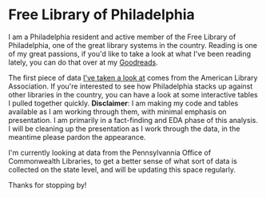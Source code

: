 # Free Library of Philadelphia

I am a Philadelphia resident and active member of the Free Library of Philadelphia, one of the great library systems in the country. Reading is one of my great passions, if you'd like to take a look at what I've been reading lately, you can do that over at my [Goodreads](https://www.goodreads.com/user/show/146171501-josh-iden). 

The first piece of data [I've taken a look at](https://josh1den.github.io/Free-Library/free_library_stats.html) comes from the American Library Association. If you're interested to see how Philadelphia stacks up against other libraries in the country, you can have a look at some interactive tables I pulled together quickly. **Disclaimer**: I am making my code and tables available as I am working through them, with minimal emphasis on presentation. I am primarily in a fact-finding and EDA phase of this analysis. I will be cleaning up the presentation as I work through the data, in the meantime please pardon the appearance. 

I'm currently looking at data from the Pennsylvannia Office of Commonwealth Libraries, to get a better sense of what sort of data is collected on the state level, and will be updating this space regularly. 

Thanks for stopping by! 
